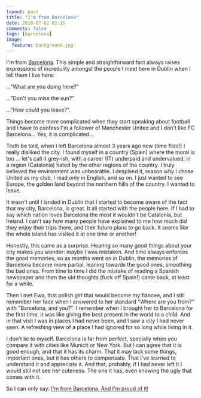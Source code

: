 ```yaml
---
layout: post
title: "I'm from Barcelona"
date: 2010-07-02 02:15
comments: false
tags: [barcelona]
image:
  feature: background.jpg
---
```

I'm from [Barcelona](http://www.flickr.com/groups/barcelona/pool/). This simple and straightforward fact always raises expressions of incredulity amongst the people I meet here in Dublin when I tell them I live here:

<!-- more -->

..."What are you doing here?"

..."Don't you miss the sun?"

..."How could you leave?".

Things become more complicated when they start speaking about football and I have to confess I'm a follower of Manchester United and I don't like FC Barcelona... Yes, it is complicated...

Truth be told, when I left Barcelona almost 3 years ago now (time flies!) I really disliked the city. I found myself in a country (Spain) where the moral is too ... let's call it grey-ish, with a career (IT) underpaid and undervalued, in a region (Catalonia) hated by the other regions of the country. I truly believed the environment was unbearable. I despised it, reason why I chose United as my club, I read only in English, and so on. I just wanted to see Europe, the golden land beyond the northern hills of the country. I wanted to leave.

It wasn't until I landed in Dublin that I started to become aware of the fact that my city, Barcelona, is great. It all started with the people here. If I had to say which nation loves Barcelona the most it wouldn't be Catalonia, but Ireland. I can't say how many people have explained to me how much did they enjoy their trips there, and their future plans to go back. It seems like the whole island has visited it at one time or another!

Honestly, this came as a surprise. Hearing so many good things about your city makes you wonder: maybe I was mistaken. And time always enforces the good memories, so as months went on in Dublin, the memories of Barcelona became more partial, leaning towards the good ones, smoothing the bad ones. From time to time I did the mistake of reading a Spanish newspaper and then the old thoughts (fuck off Spain!) came back, at least for a while.

Then I met Ewa, that polish girl that would become my fiancee, and I still remember her face when I answered to her standard "Where are you from?" with "Barcelona, and you?". I remember when I brought her to Barcelona for the first time, it was like giving the best present in the world to a child. And in that visit I was in places I had never been, and I saw a city I had never seen. A refreshing view of a place I had ignored for so long while living in it.

I don't lie to myself. Barcelona is far from perfect, specially when you compare it with cities like Munich or New York. But I can agree that it is good enough, and that it has its charm. That it may lack some things, important ones, but it has others to compensate. That I've learned to understand it and appreciate it. And that, probably, if I had never left it I would still not see her cuteness. The one it has, even knowing the ugly that comes with it.

So I can only say: [I'm from Barcelona. And I'm proud of it!][1]


  [1]: http://www.youtube.com/watch?v=4U6x3yNfeIM
